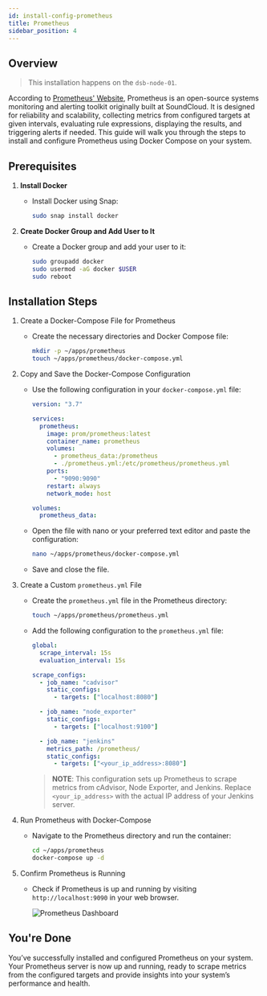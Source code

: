 ```yaml
---
id: install-config-prometheus
title: Prometheus
sidebar_position: 4
---
```


## Overview

> This installation happens on the `dsb-node-01`.

According to [Prometheus' Website], Prometheus is an open-source systems monitoring and alerting toolkit originally built at SoundCloud. It is designed for reliability and scalability, collecting metrics from configured targets at given intervals, evaluating rule expressions, displaying the results, and triggering alerts if needed. This guide will walk you through the steps to install and configure Prometheus using Docker Compose on your system.

## Prerequisites

1. **Install Docker**
   - Install Docker using Snap:

     ```bash
     sudo snap install docker
     ```

2. **Create Docker Group and Add User to It**
   - Create a Docker group and add your user to it:

     ```bash
     sudo groupadd docker
     sudo usermod -aG docker $USER
     sudo reboot
     ```

## Installation Steps

1. Create a Docker-Compose File for Prometheus
   - Create the necessary directories and Docker Compose file:

     ```bash
     mkdir -p ~/apps/prometheus
     touch ~/apps/prometheus/docker-compose.yml
     ```

2. Copy and Save the Docker-Compose Configuration
   - Use the following configuration in your `docker-compose.yml` file:

     ```yaml
     version: "3.7"

     services:
       prometheus:
         image: prom/prometheus:latest
         container_name: prometheus
         volumes:
           - prometheus_data:/prometheus
           - ./prometheus.yml:/etc/prometheus/prometheus.yml
         ports:
           - "9090:9090"
         restart: always
         network_mode: host

     volumes:
       prometheus_data:
     ```

   - Open the file with nano or your preferred text editor and paste the configuration:

     ```bash
     nano ~/apps/prometheus/docker-compose.yml
     ```

   - Save and close the file.

3. Create a Custom `prometheus.yml` File
   - Create the `prometheus.yml` file in the Prometheus directory:

     ```bash
     touch ~/apps/prometheus/prometheus.yml
     ```

   - Add the following configuration to the `prometheus.yml` file:

     ```yaml
     global:
       scrape_interval: 15s
       evaluation_interval: 15s

     scrape_configs:
       - job_name: "cadvisor"
         static_configs:
           - targets: ["localhost:8080"]

       - job_name: "node_exporter"
         static_configs:
           - targets: ["localhost:9100"]

       - job_name: "jenkins"
         metrics_path: /prometheus/
         static_configs:
           - targets: ["<your_ip_address>:8080"]
     ```

     > **NOTE**: This configuration sets up Prometheus to scrape metrics from cAdvisor, Node Exporter, and Jenkins. Replace `<your_ip_address>` with the actual IP address of your Jenkins server.

4. Run Prometheus with Docker-Compose
   - Navigate to the Prometheus directory and run the container:

     ```bash
     cd ~/apps/prometheus
     docker-compose up -d
     ```

5. Confirm Prometheus is Running
   - Check if Prometheus is up and running by visiting `http://localhost:9090` in your web browser.

     ![Prometheus Dashboard](/img/projects/devsecops-home-lab/installation-and-configuration/prometheus-dashboard.png)

## You're Done

You’ve successfully installed and configured Prometheus on your system. Your Prometheus server is now up and running, ready to scrape metrics from the configured targets and provide insights into your system’s performance and health.

<!-- Sources -->

[Prometheus' Website]: https://prometheus.io/docs/introduction/overview/
